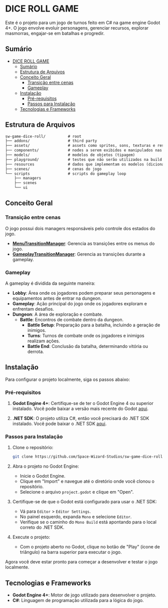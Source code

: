 # DICE ROLL GAME

Este é o projeto para um jogo de turnos feito em C# na game engine Godot 4+. O jogo envolve evoluir personagens, gerenciar recursos, explorar masmorras, engajar-se em batalhas e progredir.

## Sumário

- [DICE ROLL GAME](#dice-roll-game)
  - [Sumário](#sumário)
  - [Estrutura de Arquivos](#estrutura-de-arquivos)
  - [Conceito Geral](#conceito-geral)
    - [Transição entre cenas](#transição-entre-cenas)
    - [Gameplay](#gameplay)
  - [Instalação](#instalação)
    - [Pré-requisitos](#pré-requisitos)
    - [Passos para Instalação](#passos-para-instalação)
  - [Tecnologias e Frameworks](#tecnologias-e-frameworks)

## Estrutura de Arquivos

```txt
sw-game-dice-roll/          # root
├── addons/                 # third party
├── assets/                 # assets como sprites, sons, texturas e respectivos arquivos de configuração 
├── components/             # nodes a serem exibidos e manipulados nas cenas
├── models/                 # modelos de objetos (tipagem) 
├── playground/             # testes que não serão utilizados na build do projeto
├── resources               # dados que implementam os modelos (dicionários)
├── scenes/                 # cenas do jogo
└── scripts                 # scripts do gameplay loop
    ├── managers
    ├── scenes
    └── ui
```

## Conceito Geral

### Transição entre cenas

O jogo possui dois managers responsáveis pelo controle dos estados do jogo.

- **[MenuTransitionManager](scripts/managers/MenuTransitionManager.cs)**: Gerencia as transições entre os menus do jogo.
- **[GameplayTransitionManager](scripts/managers/GameplayTransitionManager.cs)**: Gerencia as transições durante a gameplay.

### Gameplay

A gameplay é dividida da seguinte maneira:

- **Lobby**: Área onde os jogadores podem preparar seus personagens e equipamentos antes de entrar na dungeon.
- **Gameplay**: Ação principal do jogo onde os jogadores exploram e enfrentam desafios.
- **Dungeon**: A área de exploração e combate.
  - **Battle**: Encontros de combate dentro da dungeon.
    - **Battle Setup**: Preparação para a batalha, incluindo a geração de inimigos.
    - **Turns**: Turnos de combate onde os jogadores e inimigos realizam ações.
    - **Battle End**: Conclusão da batalha, determinando vitória ou derrota.

## Instalação

Para configurar o projeto localmente, siga os passos abaixo:

### Pré-requisitos

1. **Godot Engine 4+**: Certifique-se de ter o Godot Engine 4 ou superior instalado. Você pode baixar a versão mais recente do Godot [aqui](https://godotengine.org/download).

2. **.NET SDK**: O projeto utiliza C#, então você precisará do .NET SDK instalado. Você pode baixar o .NET SDK [aqui](https://dotnet.microsoft.com/download).

### Passos para Instalação

1. Clone o repositório:

    ```sh
    git clone https://github.com/Space-Wizard-Studios/sw-game-dice-roll.git
    ```

2. Abra o projeto no Godot Engine:
    - Inicie o Godot Engine.
    - Clique em "Import" e navegue até o diretório onde você clonou o repositório.
    - Selecione o arquivo `project.godot` e clique em "Open".

3. Certifique-se de que o Godot está configurado para usar o .NET SDK:
    - Vá para `Editor` > `Editor Settings`.
    - No painel esquerdo, expanda `Mono` e selecione `Editor`.
    - Verifique se o caminho do `Mono Build` está apontando para o local correto do .NET SDK.

4. Execute o projeto:
    - Com o projeto aberto no Godot, clique no botão de "Play" (ícone de triângulo) na barra superior para executar o jogo.

Agora você deve estar pronto para começar a desenvolver e testar o jogo localmente.

## Tecnologias e Frameworks

- **Godot Engine 4+**: Motor de jogo utilizado para desenvolver o projeto.
- **C#**: Linguagem de programação utilizada para a lógica do jogo.
